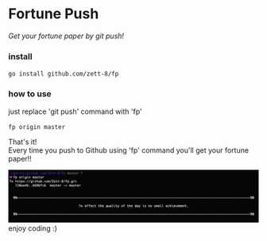 # Fortune Push

*Get your fortune paper by git push!*


### install
```terminal
go install github.com/zett-8/fp
```

### how to use

just replace 'git push' command with 'fp'
```terminal
fp origin master
```

That's it!  
Every time you push to Github using 'fp' command you'll get your fortune paper!!

![sample](https://github.com/Zett-8/images/blob/master/fp-sc.png)  
enjoy coding :)
